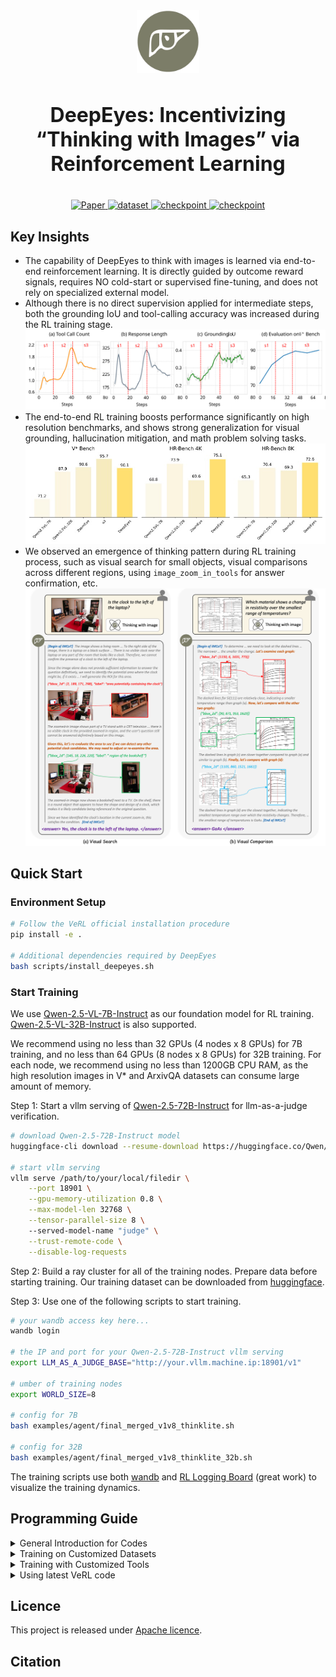 

<div align="center">
  <img src="docs/logo-deepeyes.jpg" alt="logo" height="100">
  <h1 style="font-size: 32px; font-weight: bold;"> DeepEyes: Incentivizing “Thinking with Images” via Reinforcement Learning </h1>

  <br>

  <a href="xxx.xxx.xx">
    <img src="https://img.shields.io/badge/ArXiv-DeepEyes-brown?logo=arxiv" alt="Paper">
  </a>
  <a href="https://huggingface.co/datasets/ChenShawn/DeepEyes-Datasets-47k">
    <img src="https://img.shields.io/badge/🤗 huggingface-Dataset-blue" alt="dataset">
  </a>
  <a href="https://huggingface.co/ChenShawn/DeepEyes-7B">
    <img src="https://img.shields.io/badge/🤗 huggingface-Model-purple" alt="checkpoint">
  </a>
  <a href="https://visual-agent.github.io/">
    <img src="https://img.shields.io/badge/-HomePage-black?logo=github" alt="checkpoint">
  </a>
</div>

## Key Insights
- The capability of DeepEyes to think with images is learned via end-to-end reinforcement learning. It is directly guided by outcome reward signals, requires NO cold-start or supervised fine-tuning, and does not rely on specialized external model.
- Although there is no direct supervision applied for intermediate steps, both the grounding IoU and tool-calling accuracy was increased during the RL training stage.
![](docs/fig_finding1.svg)
- The end-to-end RL training boosts performance significantly on high resolution benchmarks, and shows strong generalization for visual grounding, hallucination mitigation, and math problem solving tasks.
![](docs/bar.png)
- We observed an emergence of thinking pattern during RL training process, such as visual search for small objects, visual comparisons across different regions, using `image_zoom_in_tools` for answer confirmation, etc.
![](docs/fig1_screenshot.png)

##  Quick Start

### Environment Setup

```bash
# Follow the VeRL official installation procedure
pip install -e .

# Additional dependencies required by DeepEyes
bash scripts/install_deepeyes.sh
```

### Start Training

We use [Qwen-2.5-VL-7B-Instruct](https://huggingface.co/Qwen/Qwen2.5-VL-7B-Instruct) as our foundation model for RL training. [Qwen-2.5-VL-32B-Instruct](https://huggingface.co/Qwen/Qwen2.5-VL-32B-Instruct) is also supported.

We recommend using no less than 32 GPUs (4 nodes x 8 GPUs) for 7B training, and no less than 64 GPUs (8 nodes x 8 GPUs) for 32B training. For each node, we recommend using no less than 1200GB CPU RAM, as the high resolution images in V* and ArxivQA datasets can consume large amount of memory.

Step 1: Start a vllm serving of [Qwen-2.5-72B-Instruct](https://huggingface.co/Qwen/Qwen2.5-72B-Instruct) for llm-as-a-judge verification.

```bash
# download Qwen-2.5-72B-Instruct model
huggingface-cli download --resume-download https://huggingface.co/Qwen/Qwen2.5-72B-Instruct --local-dir /path/to/your/local/filedir --local-dir-use-symlinks False

# start vllm serving
vllm serve /path/to/your/local/filedir \
    --port 18901 \
    --gpu-memory-utilization 0.8 \
    --max-model-len 32768 \
    --tensor-parallel-size 8 \ 
    --served-model-name "judge" \
    --trust-remote-code \
    --disable-log-requests
```

Step 2: Build a ray cluster for all of the training nodes. Prepare data before starting training. Our training dataset can be downloaded from [huggingface](https://huggingface.co/datasets/ChenShawn/DeepEyes-Datasets-47k).


Step 3: Use one of the following scripts to start training.

```bash
# your wandb access key here...
wandb login

# the IP and port for your Qwen-2.5-72B-Instruct vllm serving
export LLM_AS_A_JUDGE_BASE="http://your.vllm.machine.ip:18901/v1"

# umber of training nodes
export WORLD_SIZE=8

# config for 7B
bash examples/agent/final_merged_v1v8_thinklite.sh

# config for 32B
bash examples/agent/final_merged_v1v8_thinklite_32b.sh
```

The training scripts use both [wandb](https://wandb.ai/site/) and [RL Logging Board](https://github.com/HarderThenHarder/RLLoggingBoard) (great work) to visualize the training dynamics.

## Programming Guide

<details>
<summary>General Introduction for Codes</summary>

### General Introduction

The code in this repository is a general agentic RL training framework based on [VeRL](https://github.com/volcengine/verl). Apart from DeepEyes, it is possible to perform any form of general agentic RL (multi-turn RL) training using our code implementation.

The code is designed to fulfill the following needs:
- **High efficient Agent RL training**: Agent rollout is asynchronous among all data parallel groups.
- **Allowing dynamic multi-modal input in agent observations**: This is the key for the RL training of "thinking with images" ability.
- **Allowing hybrid training for agent data with different tools and non-agentic data**: Tool usage is not hard-coded in rollout loop, instead, each sample can specify its own tool usage constraint via `env_name` field.
- **Support for algorithm**: PPO, GRPO, and reinforce++ are supported. We modified the advantage estimation, as well as the policy loss masks, to make it compatible with the interleaved structure of agentic multi-turn RL training.
- **Compatible for latest VeRL updates**: agentic RL training is implemented as a plugin for VeRL, making it easy to merge with the latest VeRL updates. Once you turn off the plugin switch, the functionality will be no different to the original version of VeRL.

</details>

<details>
<summary>Training on Customized Datasets</summary>

### Use your own data
Add an additional field `env_name` to your data parquet files. The `env_name` of each sample should specify the which tool is allowed to use when performing agent rollout. For non-agent training data, leave the `env_name` to None or empty string.

For DeepEyes style training, for example, `env_name` should be specified as `visual_toolbox_v2`.

The rest part is no different to the original VeRL dataset format. Refer to [VeRL official documentation](https://verl.readthedocs.io/en/latest/index.html) for details.

</details>

<details>
<summary>Training with Customized Tools</summary>

### Implement your own tools
Implement your tool function in a new class that inherents `ToolBase` class in [verl/workers/agent/tool_envs.py](verl/workers/agent/tool_envs.py) as its base class.

The subclass MUST include `name` variable, whose value corresponds to the `env_name` field in training data parquet files.

Implement the `execute` and `reset` functions. Here is an simple example:

Example code:
```python
class CustomTool(ToolBase):
    name = "custom_tool_v0"

    def __init__(self, _name, _desc, _params, **kwargs):
        super().__init__(name=self.name)

    def execute(self, action_string: str, **kwargs) -> tuple:
        """
        Execute the tool functionality based on the LLM generated text.
        This function is called EACH TIME after vllm.generate
        
        Args:
            action_string: The string generated by LLM via vllm.generate.

        Returns:
            observation: The structured observation with the processed image.
            reward: setting a non-zero value if you want to assign a reward to the LAST GENERATED TOKEN in the intermediate steps.
            done: Whether the episode is terminated.
            info: Additional info.
        """
        pass

    def reset(self, raw_prompt, multi_modal_data, origin_multi_modal_data, **kwargs):
        """
        This function is called ONLY ONCE when initializing the tools

        Args:
            raw_prompt: setting config param `data.return_raw_chat=True` to get raw prompt input.
            multi_modal_data: refer to vllm documentation for details https://docs.vllm.ai/en/stable/features/multimodal_inputs.html
            origin_multi_modal_data: VLM vision processor can modify the original images, typically by resizing, when they are too small or too large, use this param if you want to get access to the unmodified vision input.
        """
        pass
```

Refer to [verl/workers/agent/envs/mm_process_engine/visual_toolbox_v2.py](verl/workers/agent/envs/mm_process_engine/visual_toolbox_v2.py) as an example for the `image_zoom_in_tool` in DeepEyes.

**Important**: Import your custom tool in [verl/workers/agent/__init__.py](verl/workers/agent/__init__.py)

```python
from .envs.your_custom_tool import CustomTool
```

</details>

<details>
<summary>Using latest VeRL code</summary>

### Using latest VeRL code
In case you want to use the latest VeRL code for training.

```bash
git remote add official https://github.com/volcengine/verl.git
git pull official main
```

Refer to [the main branch](https://github.com/ChenShawn/VeRL-Agent) for latest agent RL updates.

</details>

## Licence

This project is released under [Apache licence](./LICENSE).

## Citation
